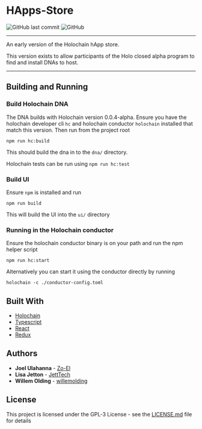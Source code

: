 # HApps-Store

![GitHub last commit](https://img.shields.io/github/last-commit/Holo-Host/HApps-Store.svg)
![GitHub](https://img.shields.io/github/license/Holo-Host/HApps-Store.svg)

---
An early version of the Holochain hApp store.

This version exists to allow participants of the Holo closed alpha program to find and install DNAs to host. 

---

## Building and Running

### Build Holochain DNA

The DNA builds with Holochain version 0.0.4-alpha. Ensure you have the holochain developer cli `hc` and holochain conductor `holochain` installed that match this version. Then run from the project root
```
npm run hc:build
```

This should build the dna in to the `dna/` directory.

Holochain tests can be run using `npm run hc:test`

### Build UI

Ensure `npm` is installed and run

```
npm run build
```

This will build the UI into the `ui/` directory

### Running in the Holochain conductor

Ensure the holochain conductor binary is on your path and run the npm helper script

```
npm run hc:start
```

Alternatively you can start it using the conductor directly by running

```
holochain -c ./conductor-config.toml
```


## Built With

* [Holochain](https://github.com/holochain/holochain-rust)
* [Typescript](https://github.com/Microsoft/TypeScript)
* [React](https://reactjs.org/)
* [Redux](https://redux.js.org/)

## Authors

* **Joel Ulahanna** - [Zo-El](https://github.com/zo-el)
* **Lisa Jetton** - [JettTech](https://github.com/JettTech)
* **Willem Olding** - [willemolding](https://github.com/willemolding/)

## License

This project is licensed under the GPL-3 License - see the [LICENSE.md](LICENSE.md) file for details
